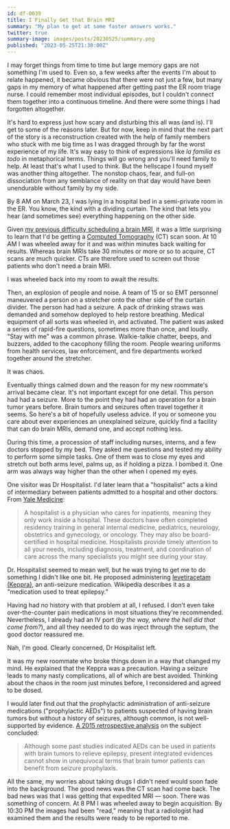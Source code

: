 ```yaml
---
id: df-0039
title: I Finally Get that Brain MRI
summary: "My plan to get at some faster answers works."
twitter: true
summary-image: images/posts/20230525/summary.png
published: "2023-05-25T21:30:00Z"
---
```


I may forget things from time to time but large memory gaps are not something I'm used to. Even so, a few weeks after the events I'm about to relate happened, it became obvious that there were not just a few, but many gaps in my memory of what happened after getting past the ER room triage nurse. I could remember most individual episodes, but I couldn't connect them together into a continuous timeline. And there were some things I had forgotten altogether.

It's hard to express just how scary and disturbing this all was (and is). I'll get to some of the reasons later. But for now, keep in mind that the next part of the story is a reconstruction created with the help of family members who stuck with me big time as I was dragged through by far the worst experience of my life. It's way easy to think of expressions like *la familia es todo* in metaphorical terms. Things will go wrong and you'll need family to help. At least that's what I used to think. But the hellscape I found myself was another thing altogether. The nonstop chaos, fear, and full-on dissociation from any semblance of reality on that day would have been unendurable without family by my side.

By 8 AM on March 23, I was lying in a hospital bed in a semi-private room in the ER. You know, the kind with a dividing curtain. The kind that lets you hear (and sometimes see) everything happening on the other side.

Given [my previous difficulty scheduling a brain MRI](/articles/2023/05/20/er/), it was a little surprising to learn that I'd be getting a [Computed Tomography](https://en.wikipedia.org/wiki/CT_scan) (CT) scan soon. At 10 AM I was wheeled away for it and was within minutes back waiting for results. Whereas brain MRIs take 30 minutes or more or so to acquire, CT scans are much quicker. CTs are therefore used to screen out those patients who don't need a brain MRI.

I was wheeled back into my room to await the results.

Then, an explosion of people and noise. A team of 15 or so EMT personnel maneuvered a person on a stretcher onto the other side of the curtain divider. The person had had a seizure. A pack of drinking straws was demanded and somehow deployed to help restore breathing. Medical equipment of all sorts was wheeled in, and activated. The patient was asked a series of rapid-fire questions, sometimes more than once, and loudly. "Stay with me" was a common phrase. Walkie-talkie chatter, beeps, and buzzers, added to the cacophony filling the room. People wearing uniforms from health services, law enforcement, and fire departments worked together around the stretcher.

It was chaos.

Eventually things calmed down and the reason for my new roommate's arrival became clear. It's not important except for one detail. This person had had a seizure. More to the point they had had an operation for a brain tumor years before. Brain tumors and seizures often travel together it seems. So here's a bit of hopefully useless advice. If you or someone you care about ever experiences an unexplained seizure, quickly find a facility that can do brain MRIs, demand one, and accept nothing less.

During this time, a procession of staff including nurses, interns, and a few doctors stopped by my bed. They asked me questions and tested my ability to perform some simple tasks. One of them was to close my eyes and stretch out both arms level, palms up, as if holding a pizza. I bombed it. One arm was always way higher than the other when I opened my eyes.

One visitor was Dr Hospitalist. I'd later learn that a "hospitalist" acts a kind of intermediary between patients admitted to a hospital and other doctors. From [Yale Medicine](https://www.yalemedicine.org/news/what-is-hospitalist#:~:text=A%20hospitalist%20is%20a%20physician,board%2Dcertified%20in%20hospital%20medicine.):

> A hospitalist is a physician who cares for inpatients, meaning they only work inside a hospital. These doctors have often completed residency training in general internal medicine, pediatrics, neurology, obstetrics and gynecology, or oncology. They may also be board-certified in hospital medicine. Hospitalists provide timely attention to all your needs, including diagnosis, treatment, and coordination of care across the many specialists you might see during your stay.

Dr. Hospitalist seemed to mean well, but he was trying to get me to do something I didn't like one bit. He proposed administering [levetiracetam (Keppra)](https://en.wikipedia.org/wiki/Levetiracetam), an anti-seizure medication. Wikipedia describes it as a "medication used to treat epilepsy."

Having had no history with that problem at all, I refused. I don't even take over-the-counter pain medications in most situations they're recommended. Nevertheless, I already had an IV port (*by the way, where the hell did that come from?*), and all they needed to do was inject through the septum, the good doctor reassured me.

Nah, I'm good. Clearly concerned, Dr Hospitalist left.

It was my new roommate who broke things down in a way that changed my mind. He explained that the Keppra was a precaution. Having a seizure leads to many nasty complications, all of which are best avoided. Thinking about the chaos in the room just minutes before, I reconsidered and agreed to be dosed.

I would later find out that the prophylactic administration of anti-seizure medications ("prophylactic AEDs") to patients suspected of having brain tumors but without a history of seizures, although common, is not well-supported by evidence. [A 2015 retrospective analysis](https://doi.org/10.1016/j.clineuro.2015.04.010) on the subject concluded:

> Although some past studies indicated AEDs can be used in patients with brain tumors to relieve epilepsy, present integrated evidences cannot show in unequivocal terms that brain tumor patients can benefit from seizure prophylaxis.

All the same, my worries about taking drugs I didn't need would soon fade into the background. The good news was the CT scan had come back. The bad news was that I was getting that expedited MRI &mdash; soon. There was something of concern. At 8 PM I was wheeled away to begin acquisition. By 10:30 PM the images had been "read," meaning that a radiologist had examined them and the results were ready to be reported to me.
